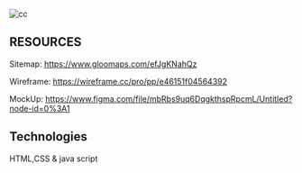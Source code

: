 <!-- @format -->
![cc](https://user-images.githubusercontent.com/105189147/194394138-26001546-24c0-4bc7-9703-3f92b219c733.jpg)



## RESOURCES

Sitemap: https://www.gloomaps.com/efJgKNahQz

Wireframe:  https://wireframe.cc/pro/pp/e46151f04564392

MockUp: https://www.figma.com/file/mbRbs9uq6DqgkthspRpcmL/Untitled?node-id=0%3A1

## Technologies

HTML,CSS & java script
